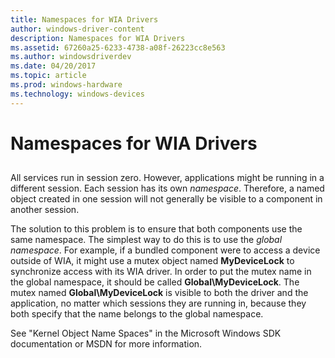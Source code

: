 ```yaml
---
title: Namespaces for WIA Drivers
author: windows-driver-content
description: Namespaces for WIA Drivers
ms.assetid: 67260a25-6233-4738-a08f-26223cc8e563
ms.author: windowsdriverdev
ms.date: 04/20/2017
ms.topic: article
ms.prod: windows-hardware
ms.technology: windows-devices
---
```


# Namespaces for WIA Drivers


## <a href="" id="ddk-namespaces-for-wia-drivers-si"></a>


All services run in session zero. However, applications might be running in a different session. Each session has its own *namespace*. Therefore, a named object created in one session will not generally be visible to a component in another session.

The solution to this problem is to ensure that both components use the same namespace. The simplest way to do this is to use the *global namespace*. For example, if a bundled component were to access a device outside of WIA, it might use a mutex object named **MyDeviceLock** to synchronize access with its WIA driver. In order to put the mutex name in the global namespace, it should be called **Global\\MyDeviceLock**. The mutex named **Global\\MyDeviceLock** is visible to both the driver and the application, no matter which sessions they are running in, because they both specify that the name belongs to the global namespace.

See "Kernel Object Name Spaces" in the Microsoft Windows SDK documentation or MSDN for more information.

 

 





